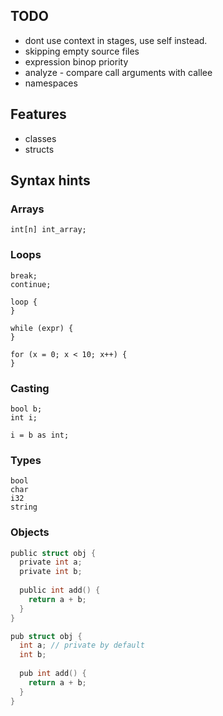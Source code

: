 ## TODO
* dont use context in stages, use self instead.
* skipping empty source files
* expression binop priority
* analyze - compare call arguments with callee
* namespaces

## Features 
* classes
* structs

## Syntax hints
### Arrays
    int[n] int_array;
    
### Loops
    break;
    continue;
    
    loop {
    }
    
    while (expr) {
    }
    
    for (x = 0; x < 10; x++) {
    }


### Casting
    bool b;
    int i;
    
    i = b as int;
    
### Types

    bool
    char
    i32
    string
    
### Objects

```c
public struct obj {
  private int a;
  private int b;
  
  public int add() {
    return a + b;
  }
} 

pub struct obj {
  int a; // private by default
  int b;
  
  pub int add() {
    return a + b;
  }
} 
```
